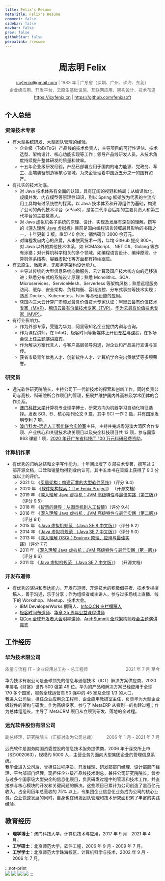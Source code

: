 ```yaml
---
title: Felix's Resume
metaTitle: Felix's Resume
comment: false
sidebar: false
navbar: false
prev: false
githubStar: false
permalink: /resume
---
```


<center style="margin-top: 0"><h1>周志明 Felix</h1></center>

<center style="line-height: 24px; color: #666; font-size: 14px; word-break: keep-all;">
<a href="icyfenix@gmail.com">icyfenix@gmail.com</a> | 1983 年 | 广东省（深圳、广州、珠海、东莞）<br/>
企业级应用、开发平台、云原生基础设施、互联网应用、架构设计、技术布道<br/>
<a href="https://icyfenix.cn" target="_blank">https://icyfenix.cn</a> | <a href="https://github.com/fenixsoft" target="_blank">https://github.com/fenixsoft</a>
</center>

## 个人总结

### 资深技术专家

- 有大型系统研发、大型团队管理的经验。
  - 企业级（ToB/ToG）产品线的技术负责人，主导项目的可行性评估、技术选型、架构设计、核心功能实现等工作；领导产品线研发人员，从技术角度持续提升整体研发的质量和效率。
  - 十五年企业级研发经验，产品已部署应用于国内的电力能源、党政务、军工、高端装备制造等核心领域，为央企管理着中国近五分之一的国有资产。
- 有扎实的技术功底。
  - 对 Java 技术体系有全面的认知，具有辽阔的视野和格局；从编译优化、规模并发、内存模型等原理性知识，到以 Spring 框架族为代表的主流应用工具均有过系统性的探索。以 Java 技术体系和开源组件为基础，构建了公司的两代技术平台（aPaaS），是第二代平台后期的主要负责人和第三代平台的主要奠基人。
  - 对 Java 虚拟机各子系统的原理、设计、实现及发展有深刻的理解。撰写的《[深入理解 Java 虚拟机](https://book.douban.com/subject/34907497/)》目前是国内编程语言领域最具影响的书籍之一，十年更新 3 版，重印 40 余次，销售码洋 3000 余万元。
  - 对编程发自内心的热爱，从未脱离技术一线，年均 GitHub 提交 800+。对 Java 以外的其他技术体系，如 ECMAScript、.NET C#、Golang 等亦有涉猎；对计算机科学相关的多个领域，如编程语言设计、编译原理、计算机体系结构、容器虚拟化等方面都有持续跟进。
- 有云原生、微服务、无服务等架构设计能力。
  - 主导过传统的大型信息系统向微服务、云计算及国产技术栈方向的迁移演进；熟悉分布式的系统设计原理；熟悉 Monolithic、SOA、Microservices、ServiceMesh、Serverless 等架构风格；熟悉远程服务访问、缓存、安全架构、负载均衡、容错流控、分布式事务等技术实现；熟悉 Docker、Kubernetes、Istio 等基础设施的应用。
  - 获国内三大云计算厂商颁发最具价值技术专家认证：[阿里云最有价值技术专家（MVP）](https://mvp.aliyun.com/mvp/detail/487)、[腾讯云最有价值技术专家（TVP）](https://cloud.tencent.com/tvp/132)、[华为云最有价值技术专家（MVP）](https://developer.huaweicloud.com/mvp/member)。
- 有行业影响力。
  - 作为外部专家，受邀为华为、阿里等知名企业提供内训与咨询。
  - 作为课程讲师，在 InfoQ、极客时间等新媒体上开设[专栏](https://www.infoq.cn/profile/CD59DD20F93F11/publish)与[课程](https://time.geekbang.org/opencourse/intro/100064201)，在多场会议上任[主题演讲嘉宾](https://time.geekbang.org/opencourse/detail/100067401)。
  - 作为解决方案代言人，与客户高层领导沟通，对企业和产品进行宣讲与宣传。
  - 获省市级青年优秀人才、创新软件人才、计算机学会突出贡献奖等多项荣誉。

### 研究员

- 远光软件研究院院长，主持公司下一代新技术的探索和创新工作，同时负责公司与高校、科研院所合作项目的管理，拓展并维护国内外高校及学术团体的合作关系。
  - [澳门科技大学](https://www.must.edu.mo/)计算机专业理学博士，研究方向为机器学习自动化特征选择。发表 SCI、EI、核心期刊论文 9 篇，其中 SCI 一作 2 篇，并有国家发明专利 7 项。
  - [澳门科大-远光人工智能联合实验室](https://www.must.edu.mo/cn/fi/labs/research/ygsoft)主任，主持并完成粤港澳大湾区合作专项、产业核心和关键技术攻关项目以及央企科技项目共 13 项，参与国家 863 课题 1 项，[2020 年获广东省科技厅 100 万元科研经费资助](http://gdstc.gd.gov.cn/zwgk_n/tzgg/content/post_3094436.html)。

### 计算机作家

- 有优秀的归纳总结和文字写作能力，十年间出版了 8 部技术专著，撰写过 2 部开源文档，口碑和销量均得到业内认可，其中五本书在豆瓣上获得了 9.0 分或以上的评价。
  - 2021 年 《[凤凰架构：构建可靠的大型软件系统](https://icyfenix.cn/introduction/about-book.html)》（评分 9.4）
  - 2020 年 《[软件架构探索：The Fenix Project](https://icyfenix.cn/)》 （开源文档）
  - 2019 年 《[深入理解 Java 虚拟机：JVM 高级特性与最佳实践（第三版）](https://book.douban.com/subject/34907497/)》（评分 9.5）
  - 2018 年 《[智慧的疆界：从图灵机到人工智能](https://book.douban.com/subject/30379536/)》（评分 9.4）
  - 2016 年 《[深入理解 Java 虚拟机：JVM 高级特性与最佳实践（第二版）](https://book.douban.com/subject/24722612/)》（评分 9.1）
  - 2015 年 《[Java 虚拟机规范 （Java SE 8 中文版）](https://book.douban.com/subject/26418340/)》（评分 8.2）
  - 2014 年 《[Java 虚拟机规范 （Java SE 7 中文版）](https://book.douban.com/subject/25792515/)》（评分 9.0）
  - 2013 年 《[深入理解 OSGi：Equinox 原理、应用与最佳实践](https://book.douban.com/subject/21324330/)》（评分 7.7）
  - 2011 年 《[深入理解 Java 虚拟机：JVM 高级特性与最佳实践（第一版）](https://book.douban.com/subject/6522893/)》（评分 8.6）
  - 2011 年 《[Java 虚拟机规范 （Java SE 7 中文版）](https://www.iteye.com/topic/1117824)》 （开源文档）

### 开发布道师

- 有优秀的演讲和表达能力，开发布道师、开源技术的积极倡导者、技术专栏撰稿人，善于沟通，乐于分享；作为组织者或主讲人，参与过多场线上直播、线下的 Workshop、Meetup、技术大会。
  - IBM DeveloperWorks 撰稿人、[InfoQ.CN 专栏撰稿人](https://www.infoq.cn/profile/CD59DD20F93F11/publish)
  - [极客时间布道师](https://time.geekbang.org/opencourse/intro/100064201)、[华章 25 周年公益课程讲师](https://xie.infoq.cn/article/36ec9efa0697377af0d043b1e)
  - [QCon 全球开发者大会明星讲师](https://qcon.infoq.cn/2020/shenzhen/)、[ArchSummit 全球架构师峰会主题演讲嘉宾](https://archsummit.infoq.cn/2021/shenzhen/presentation/4104)

## 工作经历

### 华为技术限公司

<p style="display:block; height: 24px; line-height: 24px; color: #666; font-size: 14px;">
<span style="float:right">2021 年 7 月  至今</span>
<span style="float:left">质量与流程 IT - 企业应用总工办 - 总工程师</span>
</p>
<p style="clear: both;">
华为技术有限公司是全球领先的信息与通信技术（ICT）解决方案供应商，2020 年排名《财富》世界 500 强第 49 位。华为的产品和解决方案已经应用于全球 170 多个国家，服务全球运营商 50 强中的 45 家及全球 1/3 的人口。<br/>我进入公司后，担任企业应用总工程师、企业应用教研室主任，负责华为大型企业级软件的架构与研发。作为高级专家，参与了 MetaERP 从零到一的构建过程；作为总体组组长，主导了 MetaCRM 项目从立项到研发、落地的全过程。
</p>

### 远光软件股份有限公司

<p style="display:block; height: 24px; line-height: 24px; color: #666; font-size: 14px;">
<span style="float:right">2006 年 1 月 - 2021 年 7 月</span>
<span style="float:left">副总经理，研究院院长（汇报对象为公司总裁）</span>
</p>
<p style="clear: both;">
远光软件是国务院国资委控股的信息技术服务提供商，2006 年于深交所上市（SZ:002063），规模约 5000 人，主营业务为面向大型集团企业的管理信息系统。<br/>我毕业进入公司后，曾担任过程序员、开发经理、研发部部门经理、设计部部门经理、平台部部门经理，现担任企业级产品线技术副总，兼任公司研究院院长。曾参与过多个国家级大型央企的信息化项目，负责研发过程中的管理和技术工作，并直接参与核心模块的开发和关键问题的解决。这些项目已累计为公司创造了逾百亿元收入，占全司历年总营收的 75% 以上，令集团企业信息化业务成为公司的核心业务。企业快速发展的同时，自身也在研发团队管理和技术研究面积累了丰富的实践经验。
</p>

## 教育经历

- **理学博士**：澳门科技大学，计算机技术与应用，2017 年 9 月 - 2021 年 4 月。
- **工学硕士**：北京师范大学，软件工程，2006 年 9 月 - 2009 年 7 月。
- **工学学士**：北京师范大学珠海校区，计算机科学与技术，2002 年 9 月 - 2006 年 7 月。

:::not-print
<br/>
<swiper :autoPlay='false'  :showIndicator='true' >
<slide><img src="../images/icyfenix3.jpg" /></slide>
<slide><img src="../images/icyfenix.jpg" /></slide>
<slide><img src="../images/icyfenix2.jpg" /></slide>
<slide><img src="../images/icyfenix4.jpg" /></slide>
</swiper>
:::
